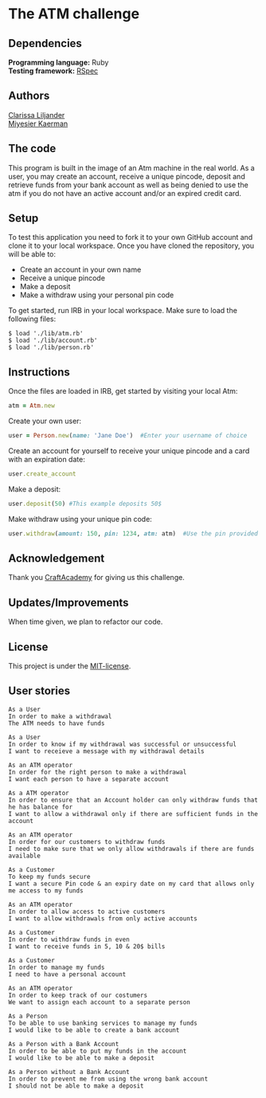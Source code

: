 # The ATM challenge

## Dependencies
**Programming language:** Ruby  
**Testing framework:** [RSpec](https://rspec.info/) 

## Authors  
[Clarissa Liljander](https://github.com/clalil)  
[Miyesier Kaerman](https://github.com/miyeaier) 

## The code  
This program is built in the image of an Atm machine in the real world. As a user, you may create an account, receive a unique pincode, deposit and retrieve funds from your bank account as well as being denied to use the atm if you do not have an active account and/or an expired credit card.  

## Setup  
To test this application you need to fork it to your own GitHub account and clone it to your local workspace. Once you have cloned the repository, you will be able to:  
* Create an account in your own name
* Receive a unique pincode
* Make a deposit  
* Make a withdraw using your personal pin code  

To get started, run IRB in your local workspace. Make sure to load the following files:  
```
$ load './lib/atm.rb'  
$ load './lib/account.rb'  
$ load './lib/person.rb'  
```

## Instructions  
Once the files are loaded in IRB, get started by visiting your local Atm:  
```rb
atm = Atm.new  
```
Create your own user:  
```rb
user = Person.new(name: 'Jane Doe')  #Enter your username of choice
```

Create an account for yourself to receive your unique pincode and a card with an expiration date: 
```rb   
user.create_account  
```

Make a deposit: 
```rb
user.deposit(50) #This example deposits 50$
```

Make withdraw using your unique pin code:  
```rb 
user.withdraw(amount: 150, pin: 1234, atm: atm)  #Use the pin provided to you when creating your account
```

## Acknowledgement  
Thank you [CraftAcademy](https://craftacademy.se/) for giving us this challenge.  

## Updates/Improvements  
When time given, we plan to refactor our code.  

## License  
This project is under the [MIT-license](https://en.wikipedia.org/wiki/MIT_License).

## User stories
```  
As a User         
In order to make a withdrawal        
The ATM needs to have funds  

As a User  
In order to know if my withdrawal was successful or unsuccessful  
I want to receieve a message with my withdrawal details  

As an ATM operator  
In order for the right person to make a withdrawal  
I want each person to have a separate account  

As a ATM operator  
In order to ensure that an Account holder can only withdraw funds that he has balance for   
I want to allow a withdrawal only if there are sufficient funds in the account  

As an ATM operator  
In order for our customers to withdraw funds  
I need to make sure that we only allow withdrawals if there are funds available  

As a Customer
To keep my funds secure
I want a secure Pin code & an expiry date on my card that allows only me access to my funds  

As an ATM operator  
In order to allow access to active customers  
I want to allow withdrawals from only active accounts  

As a Customer  
In order to withdraw funds in even  
I want to receive funds in 5, 10 & 20$ bills  

As a Customer  
In order to manage my funds  
I need to have a personal account  

As an ATM operator   
In order to keep track of our costumers     
We want to assign each account to a separate person  

As a Person  
To be able to use banking services to manage my funds  
I would like to be able to create a bank account  

As a Person with a Bank Account  
In order to be able to put my funds in the account  
I would like to be able to make a deposit  

As a Person without a Bank Account  
In order to prevent me from using the wrong bank account  
I should not be able to make a deposit  

```  